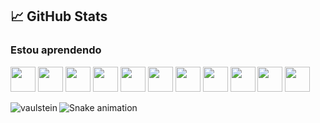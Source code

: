 ## &#x1f4c8; GitHub Stats


### Estou aprendendo

<img src="https://cdn.jsdelivr.net/gh/devicons/devicon/icons/react/react-original.svg" width="40" height="40" paddingHorizontal="25" /> <img src="https://cdn.jsdelivr.net/gh/devicons/devicon/icons/html5/html5-original.svg" width="40" height="40" paddingHorizontal="25"  /> <img src="https://cdn.jsdelivr.net/gh/devicons/devicon/icons/java/java-original.svg"  width="40" height="40" paddingHorizontal="25"  /> <img src="https://cdn.jsdelivr.net/gh/devicons/devicon/icons/javascript/javascript-original.svg"  width="40" height="40"  paddingHorizontal="25" /> <img src="https://cdn.jsdelivr.net/gh/devicons/devicon/icons/gitlab/gitlab-original.svg" width="40" height="40" paddingHorizontal="25" /> <img src="https://cdn.jsdelivr.net/gh/devicons/devicon/icons/git/git-original.svg" width="40" height="40" paddingHorizontal="25"  /> <img src="https://cdn.jsdelivr.net/gh/devicons/devicon/icons/css3/css3-original.svg" width="40" height="40" paddingHorizontal="25" /> <img src="https://cdn.jsdelivr.net/gh/devicons/devicon/icons/nodejs/nodejs-original.svg" width="40" height="40" paddingHorizontal="25" /> <img src="https://cdn.jsdelivr.net/gh/devicons/devicon/icons/npm/npm-original-wordmark.svg" width="40" height="40" paddingHorizontal="25" /> <img src="https://cdn.jsdelivr.net/gh/devicons/devicon/icons/python/python-original.svg" width="40" height="40" paddingHorizontal="25" /> <img src="https://cdn.jsdelivr.net/gh/devicons/devicon/icons/postgresql/postgresql-original.svg" width="40" height="40" paddingHorizontal="25" />



<p align="left"><img align="left" src="https://github-readme-stats.vercel.app/api/top-langs?username=cinara-neis&show_icons=true&locale=en&layout=compact&theme=radical" alt="vaulstein" /></p>


![Snake animation](https://github.com/cinara-neis/cinara-neis/blob/output/github-contribution-grid-snake.svg)
